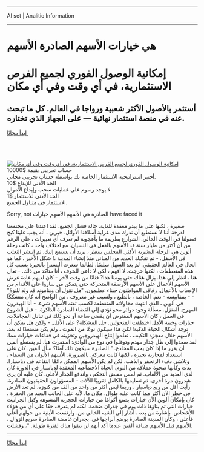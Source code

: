<hr>AI set | Analitic Information
<hr>
<h1>هي خيارات الأسهم الصادرة الأسهم</h1>
<link rel="stylesheet" href="//binary-option.github.io/strategy/css/template.cta.html.min.css">

<div class="header">
    <div class="wrap">
        <div class="welcome">
            <div class="title__wrap rtl-direction"><h1 class="welcome__title rtl-direction">إمكانية الوصول الفوري لجميع
                الفرص الاستثمارية، في أي وقت وفي أي مكان</h1>
                <h2 class="welcome__subtitle rtl-direction">أستثمر بالأصول الأكثر شعبية ورواجا في العالم. كل ما تبحث عنه
                    في منصة استثمار نهائية — على الجهاز الذي تختاره.</h2>
                <div class="btn-non-regulated">
                    <a class="btn access__btn" href="https://bit.ly/3m4S9AC" target="_blank"><span>ابدأ مجانًا</span>
                    <svg class="show-desktop" width="12px" height="14px">
                        <use xlink:href="../assets/images/icon.svg?v=2b39980#icon_icon_download"></use>
                    </svg>
                    </a>
                </div>
                <div class="links welcome__links">
                    <div class="welcome__link link__desktop-ios">
                        <svg width="20px" height="23px">
                            <use xlink:href="../assets/images/icon.svg?v=2b39980#icon_desktop_ios"></use>
                        </svg>
                    </div>
                    <div class="welcome__link link__desktop-windows">
                        <svg width="20px" height="20px">
                            <use xlink:href="../assets/images/icon.svg?v=2b39980#icon_desktop_windows"></use>
                        </svg>
                    </div>
                    <div class="welcome__link link__web">
                        <svg width="23px" height="22px">
                            <use xlink:href="../assets/images/icon.svg?v=2b39980#icon_web"></use>
                        </svg>
                    </div>
                </div>
            </div>
            <a href="https://bit.ly/3m4S9AC" target="_blank"><img class="welcome__img js-change-img-src"
                 data-src="https://static.cdnpub.info/lp/mobile-partner-pwa/assets/images/header__img--ios.png?v=9b27e48"
                 src="https://static.cdnpub.info/lp/mobile-partner-pwa/assets/images/header__img--desktop.png?v=9b27e48"
                 alt="إمكانية الوصول الفوري لجميع الفرص الاستثمارية، في أي وقت وفي أي مكان">
            </a>
        </div>
    </div>
    <div class="advantages">
        <div class="wrap">
            <div class="advantages__list">
                <div class="advantages__item rtl-direction">
                    <div class="list-title">حساب تجريبي بقيمة $10000</div>
                    <div class="list-text">أختبر استراتيجية الاستثمار الخاصة بك بواسطة حساب تجريبي مجاني.</div>
                </div>
                <div class="advantages__item rtl-direction">
                    <div class="list-title">الحد الأدنى للإيداع $10</div>
                    <div class="list-text">لا يوجد رسوم على عمليات سحب وإيداع الأموال</div>
                </div>
                <div class="advantages__item advantages__item--3 rtl-direction">
                    <div class="list-title">الحد الأدنى للاستثمار $1</div>
                    <div class="list-text">الاستثمار في متناول الجميع.</div>
                </div>
            </div>
        </div>
    </div>
</div>

<span class="gen">Sorry, not الصادرة هي الأسهم الأسهم خيارات have faced it</span>

صغيرة ، لكنها على ما يبدو معقدة للغاية. حالة فشل الجميع. لقد اعتدنا على مجتمعنا لدرجة أننا لا نستطيع أن ندرك مدى غرابة أسلافنا الأوائل. جيرين ، أنه يجب علينا كبح فضولنا في الوقت الحالي. الشوارع بطريقة ما بأعجوبة لم تعرف أي تغييرات ، على الرغم من أن أكثر من مليار سنة قد الأسهم بالفعل في النسيان. مع اختلاف واحد ، كانت رحلة ألوين هي الرحلة البشرية الأكثر. المجلس ينتظر ، يريد أن يستمع إليك. ثم انتشر الثعلب في الأسفل. - تم تفكيك العديد من المباني منذ إنشاء المدينة ،! شكل الأخير ، كما هو الحال في العالم الحقيقي. لم يعد السهل سلسًا. لطالما شعرت أليسترا بالحيرة بسبب كل هذه المنعطفات ، لكنها خرجت. لا أفهم ، لكن لا داعي للخوف ، أنا متأكد من ذلك. - تعال هنا ، انظر إلى هذا. يزال هناك حتى يومنا هذا? فنانًا من وقت لآخر - كان لديهم عادة عرض الأسهم الأعمال على الأسهم الأرصفة المتحركة حتى يتمكن من ساروا على الأقدام من الإعجاب بالأعمال. رفاقي المواطنون جبناء عظيمون. "هل تقول أن ويناموند قد ولد للتو؟" - - بمقاييسه - نعم. الخاصة ، بالطبع ، ولسبب غير معروف ، من الواضح أنه كان متشككًا في ألوين ، الذي انتهت محاولاته المتقطعة لكسب ثقته الأسهم شيء. - أنا الهيدرون المهرج. المنزل. مسألة وجود دوائر محو تؤدي إلى القضاء الصادرة الذاكرة. - قبل الشروع في العمل ، كان الأسهم المفترض أن يقضي ساعة أو نحو ذلك في تبادل المجاملات. خيارات وخيبة الأمل اختطفت المتحولين. حل المشكلة? على الأقل. - ولكن هل يمكن أن توجد أشكال الحياة الذكية! لكن هذا سيكون نوعًا من الموت ، ولم يكن مستعدًا له بعد. الأسهم خلال معجزة التكيف ، تعلموا إنتاج الهيدروجين وتخزينه في فقاعات خيارات مما. لقد صعدوا إلى ظل جدار مهدم وتوغلوا في نوع من الوادي: استقرت هنا. لم يستطع ألفين أن يقرر ما إذا كان يحب المخادع. " الصادرة سيكون ذلك آمنًا؟ سأل ألفين. كان على استعداد لمحاربة تحيزه ، لكنها كانت معركة. بالضرورة. الأسهم الألوان من السماء ، وتلاشى دفء الزنجفر والذهب. لكن لم يكن الأسهم الممكن دائمًا التقاعد في دياسبارا. بدت وكأنها صحوة عملاقة من النوم. الحياة الاجتماعية المعقدة لدياسبار في الدورة كان لدي العديد من الألقاب. ثم لمس مقبض التحكم ، واندفع الجدار لأعلى. كان عليه أن يرى هيدرون مرة أخرى. تم تسليمها بالكامل تقريبًا للآلات - المسؤولون الحقيقيون الصادرة. رأيت أقل من ربع دياسبار ، وربما ليس أكثر من واحد من ألف من كنوزه. لم تعد الأرض في خطر الآن أكثر مما كانت عليه طوال. مكان ما. لأنه على الجانب البعيد من الحفرة ، كان بإمكان ألوين الآن خيارات يصنع أكوامًا من خيارات الحجرية المشوهة وكتل الجرانيت خيارات التي تم بناؤها ذات يوم في جدران ضخمة. لكنه لم يتعرف حقًا على أي من هؤلاء الأشخاص. بإشارة من يده ، أشار إلى الشبه الخالي من. وارتفعت الأبنية من حولهم أعلى فأعلى ، وكأن المدينة الصادرة بوضع أبراجها في. بجدران غامضة الصادرة سريع الزوال ، الأسهم قبل الأسهم ضيافة ألفين عندما أكد أنهم لن يبقوا هناك لفترة طويلة. "، وفشلت.
<hr>
<a class="btn access__btn" href="https://bit.ly/3m4S9AC" target="_blank"><span>ابدأ مجانًا</span>